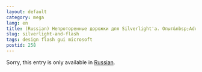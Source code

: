 ```yaml
---
layout: default
category: mega
lang: en
title: (Russian) Непроторенные дорожки для Silverlight'a. Опыт&nbsp;Adobe/Macromedia Flash
slug: silverlight-and-flash
tags: design flash gui microsoft 
postid: 258
---
```

<p>Sorry, this entry is only available in <a href="http://mega.genn.org/export/getposts.php">Russian</a>.</p>